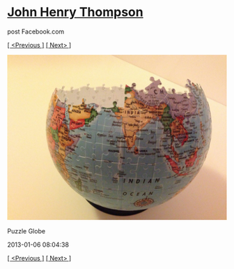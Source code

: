 # [John Henry Thompson](../README.md)
post Facebook.com

[[ <Previous ]](2013-01-06-3.md) [[ Next> ]](2013-01-04-1.md)

[![](../media/2013-01-06/Puzzle-Globe-3.jpg)](../README.md)

Puzzle Globe

2013-01-06 08:04:38

[[ <Previous ]](2013-01-06-3.md) [[ Next> ]](2013-01-04-1.md)